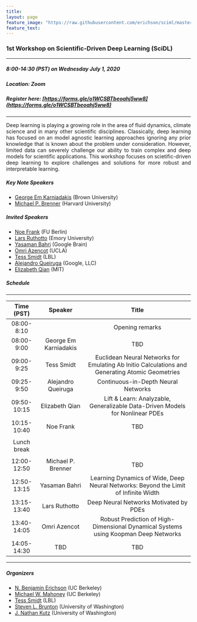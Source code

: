 ```yaml
---
title:
layout: page
feature_image: "https://raw.githubusercontent.com/erichson/sciml/master/img/logo.png"
feature_text:
---
```


### 1st Workshop on Scientific-Driven Deep Learning (SciDL)
***
##### 8:00-14:30 (PST) on Wednesday July 1, 2020 
##### Location: Zoom
##### Register here: [https://forms.gle/o1WCSBTbeoahj5ww8](https://forms.gle/o1WCSBTbeoahj5ww8)
***
<p style='text-align: justify;'> Deep learning is playing a growing role in the area of fluid dynamics, climate science and in many other scientific disciplines. Classically, deep learning has focused on an model agnostic learning approaches ignoring any prior knowledge that is known about the problem under consideration. However, limited data can severely challenge our ability to train complex and deep models for scientific applications. This workshop focuses on scietific-driven deep learning to explore challenges and solutions for more robust and interpretable learning.
 </p>


##### Key Note Speakers
* [George Em Karniadakis](https://www.brown.edu/research/projects/crunch/george-karniadakis) (Brown University)
* [Michael P. Brenner](https://www.seas.harvard.edu/brenner/Home.html) (Harvard University)


##### Invited Speakers
* [Noe Frank](http://www.mi.fu-berlin.de/en/math/groups/comp-mol-bio/) (FU Berlin)
* [Lars Ruthotto](http://www.mathcs.emory.edu/~lruthot/) (Emory University)
* [Yasaman Bahri](https://yasamanb.github.io/) (Google Brain)
* [Omri Azencot](http://omriazencot.com/) (UCLA)
* [Tess Smidt](https://crd.lbl.gov/departments/computational-science/ccmc/staff/alvarez-fellows/tess-smidt/) (LBL)
* [Alejandro Queiruga](https://afqueiruga.github.io/) (Google, LLC)
* [Elizabeth Qian](https://sites.google.com/view/elizabeth-qian/) (MIT)



##### Schedule
---

| Time (PST)    | Speaker   			  	| Title                                 | 
| :-----------: | :-----------------------------: 	|:-------------------------------------:|
| 08:00-8:10    |              			  	| Opening remarks                       |
| 08:00-9:00    | George Em Karniadakis           	| TBD                                   |
| 09:00-9:25    | Tess Smidt         			| Euclidean Neural Networks for Emulating Ab Initio Calculations and Generating Atomic Geometries            |
| 09:25-9:50    | Alejandro Queiruga         		| Continuous-in-Depth Neural Networks            |
| 09:50-10:15   | Elizabeth Qian         		| Lift & Learn: Analyzable, Generalizable Data-Driven Models for Nonlinear PDEs            |
| 10:15-10:40   | Noe Frank         			| TBD            |
|  |          				|             		|
| Lunch break   |          				|             		|
|  |          				|             		|
| 12:00-12:50   | Michael P. Brenner              	| TBD                                   |
| 12:50-13:15   | Yasaman Bahri         		| Learning Dynamics of Wide, Deep Neural Networks: Beyond the Limit of Infinite Width            |
| 13:15-13:40   | Lars Ruthotto         		| Deep Neural Networks Motivated by PDEs            |
| 13:40-14:05   | Omri Azencot         			| Robust Prediction of High-Dimensional Dynamical Systems using Koopman Deep Networks             |
| 14:05-14:30   | TBD         				| TBD            |

***





##### Organizers 
* [N. Benjamin Erichson](https://www.benerichson.com/) (UC Berkeley)
* [Michael W. Mahoney](https://www.stat.berkeley.edu/~mmahoney/) (UC Berkeley)
* [Tess Smidt](https://crd.lbl.gov/departments/computational-science/ccmc/staff/alvarez-fellows/tess-smidt/) (LBL)
* [Steven L. Brunton](https://www.eigensteve.com/) (University of Washington)
* [J. Nathan Kutz](https://faculty.washington.edu/kutz/) (University of Washington)


